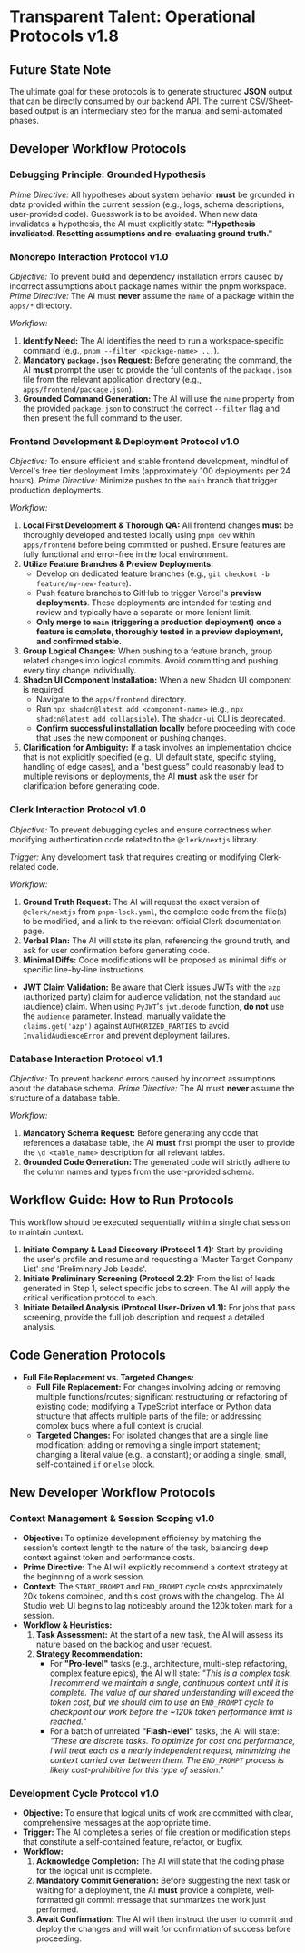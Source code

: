 # Transparent Talent: Operational Protocols v1.8

## Future State Note
The ultimate goal for these protocols is to generate structured **JSON** output that can be directly consumed by our backend API. The current CSV/Sheet-based output is an intermediary step for the manual and semi-automated phases.

## Developer Workflow Protocols

### Debugging Principle: Grounded Hypothesis
*Prime Directive:* All hypotheses about system behavior **must** be grounded in data provided within the current session (e.g., logs, schema descriptions, user-provided code). Guesswork is to be avoided. When new data invalidates a hypothesis, the AI must explicitly state: **"Hypothesis invalidated. Resetting assumptions and re-evaluating ground truth."**

### Monorepo Interaction Protocol v1.0
*Objective:* To prevent build and dependency installation errors caused by incorrect assumptions about package names within the pnpm workspace.
*Prime Directive:* The AI must **never** assume the `name` of a package within the `apps/*` directory.

*Workflow:*
1.  **Identify Need:** The AI identifies the need to run a workspace-specific command (e.g., `pnpm --filter <package-name> ...`).
2.  **Mandatory `package.json` Request:** Before generating the command, the AI **must** prompt the user to provide the full contents of the `package.json` file from the relevant application directory (e.g., `apps/frontend/package.json`).
3.  **Grounded Command Generation:** The AI will use the `name` property from the provided `package.json` to construct the correct `--filter` flag and then present the full command to the user.

### Frontend Development & Deployment Protocol v1.0
*Objective:* To ensure efficient and stable frontend development, mindful of Vercel's free tier deployment limits (approximately 100 deployments per 24 hours).
*Prime Directive:* Minimize pushes to the `main` branch that trigger production deployments.

*Workflow:*
1.  **Local First Development & Thorough QA:** All frontend changes **must** be thoroughly developed and tested locally using `pnpm dev` within `apps/frontend` before being committed or pushed. Ensure features are fully functional and error-free in the local environment.
2.  **Utilize Feature Branches & Preview Deployments:**
    *   Develop on dedicated feature branches (e.g., `git checkout -b feature/my-new-feature`).
    *   Push feature branches to GitHub to trigger Vercel's **preview deployments**. These deployments are intended for testing and review and typically have a separate or more lenient limit.
    *   **Only merge to `main` (triggering a production deployment) once a feature is complete, thoroughly tested in a preview deployment, and confirmed stable.**
3.  **Group Logical Changes:** When pushing to a feature branch, group related changes into logical commits. Avoid committing and pushing every tiny change individually.
4.  **Shadcn UI Component Installation:** When a new Shadcn UI component is required:
    *   Navigate to the `apps/frontend` directory.
    *   Run `npx shadcn@latest add <component-name>` (e.g., `npx shadcn@latest add collapsible`). The `shadcn-ui` CLI is deprecated.
    *   **Confirm successful installation locally** before proceeding with code that uses the new component or pushing changes.
5.  **Clarification for Ambiguity:** If a task involves an implementation choice that is not explicitly specified (e.g., UI default state, specific styling, handling of edge cases), and a "best guess" could reasonably lead to multiple revisions or deployments, the AI **must** ask the user for clarification before generating code.

### Clerk Interaction Protocol v1.0
*Objective:* To prevent debugging cycles and ensure correctness when modifying authentication code related to the `@clerk/nextjs` library.

*Trigger:* Any development task that requires creating or modifying Clerk-related code.

*Workflow:*
1.  **Ground Truth Request:** The AI will request the exact version of `@clerk/nextjs` from `pnpm-lock.yaml`, the complete code from the file(s) to be modified, and a link to the relevant official Clerk documentation page.
2.  **Verbal Plan:** The AI will state its plan, referencing the ground truth, and ask for user confirmation before generating code.
3.  **Minimal Diffs:** Code modifications will be proposed as minimal diffs or specific line-by-line instructions.
*   **JWT Claim Validation:** Be aware that Clerk issues JWTs with the `azp` (authorized party) claim for audience validation, not the standard `aud` (audience) claim. When using `PyJWT`'s `jwt.decode` function, **do not** use the `audience` parameter. Instead, manually validate the `claims.get('azp')` against `AUTHORIZED_PARTIES` to avoid `InvalidAudienceError` and prevent deployment failures.

### Database Interaction Protocol v1.1
*Objective:* To prevent backend errors caused by incorrect assumptions about the database schema.
*Prime Directive:* The AI must **never** assume the structure of a database table.

*Workflow:*
1.  **Mandatory Schema Request:** Before generating any code that references a database table, the AI **must** first prompt the user to provide the `\d <table_name>` description for all relevant tables.
2.  **Grounded Code Generation:** The generated code will strictly adhere to the column names and types from the user-provided schema.

## Workflow Guide: How to Run Protocols
This workflow should be executed sequentially within a single chat session to maintain context.
1.  **Initiate Company & Lead Discovery (Protocol 1.4):** Start by providing the user's profile and resume and requesting a 'Master Target Company List' and 'Preliminary Job Leads'.
2.  **Initiate Preliminary Screening (Protocol 2.2):** From the list of leads generated in Step 1, select specific jobs to screen. The AI will apply the critical verification protocol to each.
3.  **Initiate Detailed Analysis (Protocol User-Driven v1.1):** For jobs that pass screening, provide the full job description and request a detailed analysis.

## Code Generation Protocols
*   **Full File Replacement vs. Targeted Changes:**
    *   **Full File Replacement:** For changes involving adding or removing multiple functions/routes; significant restructuring or refactoring of existing code; modifying a TypeScript interface or Python data structure that affects multiple parts of the file; or addressing complex bugs where a full context is crucial.
    *   **Targeted Changes:** For isolated changes that are a single line modification; adding or removing a single import statement; changing a literal value (e.g., a constant); or adding a single, small, self-contained `if` or `else` block.

## New Developer Workflow Protocols

### Context Management & Session Scoping v1.0
*   **Objective:** To optimize development efficiency by matching the session's context length to the nature of the task, balancing deep context against token and performance costs.
*   **Prime Directive:** The AI will explicitly recommend a context strategy at the beginning of a work session.
*   **Context:** The `START_PROMPT` and `END_PROMPT` cycle costs approximately 20k tokens combined, and this cost grows with the changelog. The AI Studio web UI begins to lag noticeably around the 120k token mark for a session.
*   **Workflow & Heuristics:**
    1.  **Task Assessment:** At the start of a new task, the AI will assess its nature based on the backlog and user request.
    2.  **Strategy Recommendation:**
        *   For **"Pro-level"** tasks (e.g., architecture, multi-step refactoring, complex feature epics), the AI will state: *"This is a complex task. I recommend we maintain a single, continuous context until it is complete. The value of our shared understanding will exceed the token cost, but we should aim to use an `END_PROMPT` cycle to checkpoint our work before the ~120k token performance limit is reached."*
        *   For a batch of unrelated **"Flash-level"** tasks, the AI will state: *"These are discrete tasks. To optimize for cost and performance, I will treat each as a nearly independent request, minimizing the context carried over between them. The `END_PROMPT` process is likely cost-prohibitive for this type of session."*

### Development Cycle Protocol v1.0
*   **Objective:** To ensure that logical units of work are committed with clear, comprehensive messages at the appropriate time.
*   **Trigger:** The AI completes a series of file creation or modification steps that constitute a self-contained feature, refactor, or bugfix.
*   **Workflow:**
    1.  **Acknowledge Completion:** The AI will state that the coding phase for the logical unit is complete.
    2.  **Mandatory Commit Generation:** Before suggesting the next task or waiting for a deployment, the AI **must** provide a complete, well-formatted git commit message that summarizes the work just performed.
    3.  **Await Confirmation:** The AI will then instruct the user to commit and deploy the changes and will wait for confirmation of success before proceeding.

